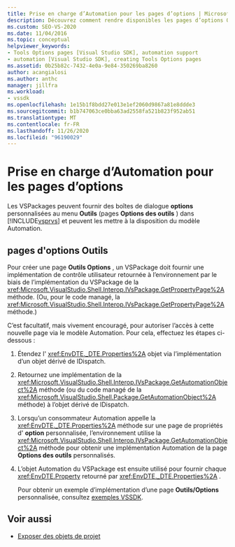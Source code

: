 ```yaml
---
title: Prise en charge d’Automation pour les pages d’options | Microsoft Docs
description: Découvrez comment rendre disponibles les pages d’options Outils personnalisées dans les VSPackages dans le modèle Automation de Visual Studio.
ms.custom: SEO-VS-2020
ms.date: 11/04/2016
ms.topic: conceptual
helpviewer_keywords:
- Tools Options pages [Visual Studio SDK], automation support
- automation [Visual Studio SDK], creating Tools Options pages
ms.assetid: 0b25b82c-7432-4e0a-9e84-350269ba8260
author: acangialosi
ms.author: anthc
manager: jillfra
ms.workload:
- vssdk
ms.openlocfilehash: 1e15b1f8bdd27e013e1ef2060d9867a81e8ddde3
ms.sourcegitcommit: b1b747063ce0bba63ad2558fa521b823f952ab51
ms.translationtype: MT
ms.contentlocale: fr-FR
ms.lasthandoff: 11/26/2020
ms.locfileid: "96190029"
---
```

# <a name="automation-support-for-options-pages"></a>Prise en charge d’Automation pour les pages d’options
Les VSPackages peuvent fournir des boîtes de dialogue **options** personnalisées au menu **Outils** (pages **Options des outils** ) dans [!INCLUDE[vsprvs](../../code-quality/includes/vsprvs_md.md)] et peuvent les mettre à la disposition du modèle Automation.

## <a name="tools-options-pages"></a>pages d'options Outils
 Pour créer une page **Outils Options** , un VSPackage doit fournir une implémentation de contrôle utilisateur retournée à l’environnement par le biais de l’implémentation du VSPackage de la <xref:Microsoft.VisualStudio.Shell.Interop.IVsPackage.GetPropertyPage%2A> méthode. (Ou, pour le code managé, la <xref:Microsoft.VisualStudio.Shell.Interop.IVsPackage.GetPropertyPage%2A> méthode.)

 C’est facultatif, mais vivement encouragé, pour autoriser l’accès à cette nouvelle page via le modèle Automation. Pour cela, effectuez les étapes ci-dessous :

1. Étendez l' <xref:EnvDTE._DTE.Properties%2A> objet via l’implémentation d’un objet dérivé de IDispatch.

2. Retournez une implémentation de la <xref:Microsoft.VisualStudio.Shell.Interop.IVsPackage.GetAutomationObject%2A> méthode (ou du code managé de la <xref:Microsoft.VisualStudio.Shell.Package.GetAutomationObject%2A> méthode) à l’objet dérivé de IDispatch.

3. Lorsqu’un consommateur Automation appelle la <xref:EnvDTE._DTE.Properties%2A> méthode sur une page de propriétés d' **option** personnalisée, l’environnement utilise la <xref:Microsoft.VisualStudio.Shell.Interop.IVsPackage.GetAutomationObject%2A> méthode pour obtenir une implémentation Automation de la page **Options des outils** personnalisés.

4. L’objet Automation du VSPackage est ensuite utilisé pour fournir chaque <xref:EnvDTE.Property> retourné par <xref:EnvDTE._DTE.Properties%2A> .

   Pour obtenir un exemple d’implémentation d’une page **Outils/Options** personnalisée, consultez [exemples VSSDK](https://github.com/Microsoft/VSSDK-Extensibility-Samples).

## <a name="see-also"></a>Voir aussi
- [Exposer des objets de projet](../../extensibility/internals/exposing-project-objects.md)
